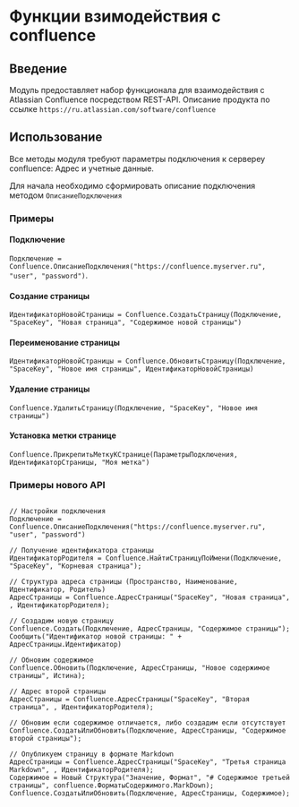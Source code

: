 ﻿# Функции взимодействия с confluence

## Введение

Модуль предоставляет набор функционала для взаимодействия с Atlassian Confluence посредством REST-API.
Описание продукта по ссылке `https://ru.atlassian.com/software/confluence`

## Использование

Все методы модуля требуют параметры подключения к сервереу confluence: Адрес и учетные данные.

Для начала необходимо сформировать описание подключения методом `ОписаниеПодключения`

### Примеры

#### Подключение

`Подключение = Confluence.ОписаниеПодключения("https://confluence.myserver.ru", "user", "password")`.

#### Создание страницы

`ИдентификаторНовойСтраницы = Confluence.СоздатьСтраницу(Подключение, "SpaceKey", "Новая страница", "Содержимое новой страницы")`

#### Переименование страницы

`ИдентификаторНовойСтраницы = Confluence.ОбновитьСтраницу(Подключение, "SpaceKey", "Новое имя страницы", ИдентификаторНовойСтраницы)`

#### Удаление страницы

`Confluence.УдалитьСтраницу(Подключение, "SpaceKey", "Новое имя страницы")`

#### Установка метки странице

`Confluence.ПрикрепитьМеткуКСтранице(ПараметрыПодключения, ИдентификаторСтраницы, "Моя метка")`

### Примеры нового API

```bsl

// Настройки подключения
Подключение = Confluence.ОписаниеПодключения("https://confluence.myserver.ru", "user", "password")

// Получение идентификатора страницы
ИдентификаторРодителя = Confluence.НайтиСтраницуПоИмени(Подключение, "SpaceKey", "Корневая страница");

// Структура адреса страницы (Пространство, Наименование, Идентификатор, Родитель)
АдресСтраницы = Confluence.АдресСтраницы("SpaceKey", "Новая страница", , ИдентификаторРодителя);

// Создадим новую страницу
Confluence.Создать(Подключение, АдресСтраницы, "Содержимое страницы");
Сообщить("Идентификатор новой страницы: " + АдресСтраницы.Идентификатор)

// Обновим содержимое
Confluence.Обновить(Подключение, АдресСтраницы, "Новое содержимое страницы", Истина);

// Адрес второй страницы
АдресСтраницы = Confluence.АдресСтраницы("SpaceKey", "Вторая страница", , ИдентификаторРодителя);

// Обновим если содержимое отличается, либо создадим если отсутствует
Confluence.СоздатьИлиОбновить(Подключение, АдресСтраницы, "Содержимое второй страницы");

// Опубликуем страницу в формате Markdown
АдресСтраницы = Confluence.АдресСтраницы("SpaceKey", "Третья страница Markdown", , ИдентификаторРодителя);
Содержимое = Новый Структура("Значение, Формат", "# Содержимое третьей страницы", confluence.ФорматыСодержимого.MarkDown);
Confluence.СоздатьИлиОбновить(Подключение, АдресСтраницы, Содержимое);


```
